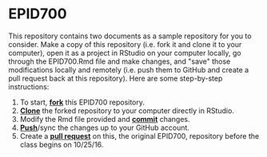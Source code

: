 # EPID700 

This repository contains two documents as a sample repository for you to consider. Make a copy of this repository (i.e. fork it and clone it to your computer), open it as a project in RStudio on your computer locally, go through the EPID700.Rmd file and make changes, and "save" those modifications locally and remotely (i.e. push them to GitHub and create a pull request back at this repository). Here are some step-by-step instructions:

1. To start, [**fork**][forking] this EPID700 repository.
1. [**Clone**][ref-clone] the forked repository to your computer directly in RStudio.
1. Modify the Rmd file provided and [**commit**][ref-commit] changes.
1. [**Push**][ref-push]/sync the changes up to your GitHub account.
1. Create a [**pull request**][pull-request] on this, the original EPID700, repository before the class begins on 10/25/16.



<!-- Links -->
[forking]: https://guides.github.com/activities/forking/
[ref-clone]: http://gitref.org/creating/#clone
[ref-commit]: http://gitref.org/basic/#commit
[ref-push]: http://gitref.org/remotes/#push
[pull-request]: https://help.github.com/articles/creating-a-pull-request-from-a-fork/
